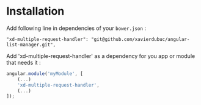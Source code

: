 # Installation


Add following line in dependencies of your `bower.json` :

```
"xd-multiple-request-handler": "git@github.com/xavierdubuc/angular-list-manager.git",
```

Add 'xd-multiple-request-handler' as a dependency for you app or module that needs it :

```javascript
angular.module('myModule', [
    (...)
    'xd-multiple-request-handler',
    (...)
]);
```
